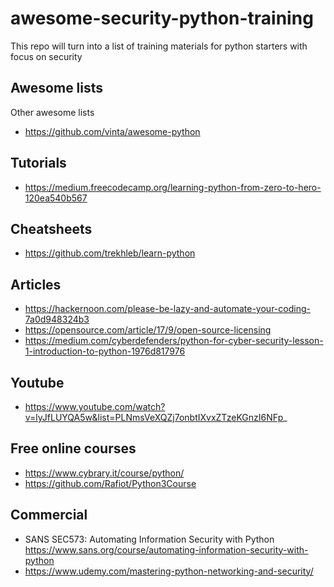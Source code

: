 # awesome-security-python-training
This repo will turn into a list of training materials for python starters with focus on security

## Awesome lists

Other awesome lists

* https://github.com/vinta/awesome-python

## Tutorials

* https://medium.freecodecamp.org/learning-python-from-zero-to-hero-120ea540b567

## Cheatsheets

* https://github.com/trekhleb/learn-python

## Articles

* https://hackernoon.com/please-be-lazy-and-automate-your-coding-7a0d948324b3
* https://opensource.com/article/17/9/open-source-licensing
* https://medium.com/cyberdefenders/python-for-cyber-security-lesson-1-introduction-to-python-1976d817976

## Youtube

* https://www.youtube.com/watch?v=lyJfLUYQA5w&list=PLNmsVeXQZj7onbtIXvxZTzeKGnzI6NFp_

## Free online courses

* https://www.cybrary.it/course/python/
* https://github.com/Rafiot/Python3Course

## Commercial

* SANS SEC573: Automating Information Security with Python https://www.sans.org/course/automating-information-security-with-python
* https://www.udemy.com/mastering-python-networking-and-security/
